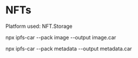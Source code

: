 # NFTs

Platform used: NFT.Storage

npx ipfs-car --pack image --output image.car

npx ipfs-car --pack metadata --output metadata.car
